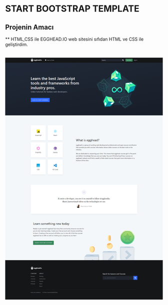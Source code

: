 # START BOOTSTRAP TEMPLATE

## Projenin Amacı
** HTML,CSS ile EGGHEAD.IO web sitesini sıfıdan HTML ve CSS ile geliştirdim.
<br><br><br>
![Tasarım Resmi](https://github.com/OFKasarcioglu/egghead.io-clone-home-page/blob/master/screen/screen.jpg)

